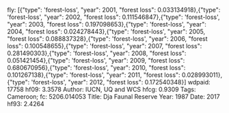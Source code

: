 fly: [{"type": 'forest-loss', "year": 2001, "forest loss": 0.033134918},{"type": 'forest-loss', "year": 2002, "forest loss": 0.111546847},{"type": 'forest-loss', "year": 2003, "forest loss": 0.197098653},{"type": 'forest-loss', "year": 2004, "forest loss": 0.024278443},{"type": 'forest-loss', "year": 2005, "forest loss": 0.088837328},{"type": 'forest-loss', "year": 2006, "forest loss": 0.100548655},{"type": 'forest-loss', "year": 2007, "forest loss": 0.281490303},{"type": 'forest-loss', "year": 2008, "forest loss": 0.051421454},{"type": 'forest-loss', "year": 2009, "forest loss": 0.680670956},{"type": 'forest-loss', "year": 2010, "forest loss": 0.101267138},{"type": 'forest-loss', "year": 2011, "forest loss": 0.028993011},{"type": 'forest-loss', "year": 2012, "forest loss": 0.172540348}]
wdpaid: 17758
hf09: 3.3578
Author: IUCN, UQ and WCS
hfcg: 0.9309
Tags: Cameroon;
fc: 5206.014053
Title: Dja Faunal Reserve
Year: 1987
Date: 2017
hf93: 2.4264
